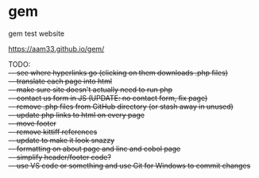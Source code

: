 # gem
gem test website

<https://aam33.github.io/gem/>

TODO:<br>
~~-- see where hyperlinks go (clicking on them downloads .php files)~~ <br>
~~-- translate each page into html~~ <br>
~~-- make sure site doesn't actually need to run php~~ <br>
~~-- contact us form in JS (UPDATE: no contact form, fix page)~~ <br>
~~-- remove .php files from GitHub directory (or stash away in unused)~~ <br>
~~-- update php links to html on every page~~ <br>
~~-- move footer~~<br>
~~-- remove kittiff references~~<br>
~~-- update to make it look snazzy~~<br>
~~-- formatting on about page and linc and cobol page~~ <br>
~~-- simplify header/footer code?~~ <br>
~~-- use VS code or something and use Git for Windows to commit changes~~<br>
